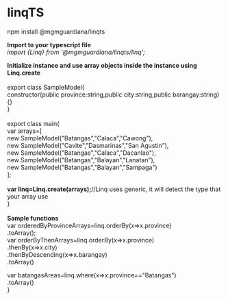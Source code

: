 # linqTS
npm install @mgmguardiana/linqts

<b>Import to your typescript file</b><br/>
<i>import {Linq} from '@mgmguardiana/linqts/linq';</i>

<b>Initialize instance and use array objects inside the instance using Linq.create</b><br/>
<br/>
export class SampleModel{<br/>
  constructor(public province:string,public city:string,public barangay:string){}<br/>
}<br/>
<br/>
export class main{<br/>
	var arrays=[<br/>
    new SampleModel("Batangas","Calaca","Cawong"),<br/>
    new SampleModel("Cavite","Dasmarinas","San Agustin"),<br/>
    new SampleModel("Batangas","Calaca","Dacanlao"),<br/>
    new SampleModel("Batangas","Balayan","Lanatan"),<br/>
    new SampleModel("Batangas","Balayan","Sampaga")<br/>
  ];<br/><br/>
  <b>var linq=Linq.create(arrays);</b>//Linq uses generic, it will detect the type that your array use<br/>
}<br/>
<br/>
<b>Sample functions</b><br/>
var orderedByProvinceArrays=linq.orderBy(x=>x.province)<br/>
                                .toArray();<br/>
var orderByThenArrays=linq.orderBy(x=>x.province)<br/>
                          .thenBy(x=>x.city)<br/>
                          .thenByDescending(x=>x.barangay)<br/>
                          .toArray()<br/>
  
 var batangasAreas=linq.where(x=>x.province=="Batangas")<br/>
                       .toArray()<br/>
}

